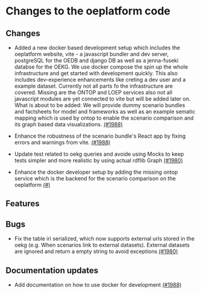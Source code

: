 # Changes to the oeplatform code

## Changes

- Added a new docker based development setup which includes the oeplatform website, vite - a javascript bundler and dev server, postgreSQL for the OEDB and django DB as well as a jenna-fuseki databse for the OEKG. We use docker compose the spin up the whole infrastructure and get started with development quickly. This also includes dev-experience enhancements like creting a dev user and a example dataset.
  Currently not all parts fo the infrastructure are covered. Missing are the ONTOP and LOEP services also not all javascript modules are yet connected to vite but will be added later on.
  What is about to be added: We will provide dummy scenario bundles and factsheets for model and frameworks as well as an example sematic mapping which is used by ontop to enable the scenario comparison and its graph based data visualizations. [(#1988)](https://github.com/OpenEnergyPlatform/oeplatform/pull/1988)

- Enhance the robustness of the scenario bundle's React app by fixing errors and warnings from vite. [(#1988)](https://github.com/OpenEnergyPlatform/oeplatform/pull/1988)

- Update test related to oekg queries and avoide using Mocks to keep tests simpler and more realistic by using actual rdflib Graph [(#1980)](https://github.com/OpenEnergyPlatform/oeplatform/pull/1980)

- Enhance the docker developer setup by adding the missing ontop service which is the backend for the scenario comparison on the oeplatform [(#)](https://github.com/OpenEnergyPlatform/oeplatform/pull/)

## Features

## Bugs

- Fix the table iri serialized, which now supports external urls stored in the oekg (e.g. When scenarios link to external datasets). External datasets are ignored and return a empty string to avoid exceptions [(#1980)](https://github.com/OpenEnergyPlatform/oeplatform/pull/1980)

## Documentation updates

- Add documentation on how to use docker for development [(#1988)](https://github.com/OpenEnergyPlatform/oeplatform/pull/1988)
